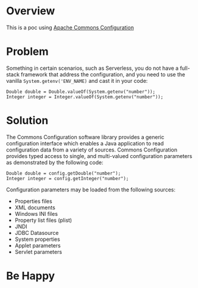 # Overview

This is a poc using [Apache Commons Configuration](http://commons.apache.org/proper/commons-configuration/)

# Problem

Something in certain scenarios, such as Serverless, you do not have a full-stack framework that 
address the configuration, and you need to use the vanilla `System.getenv('ENV_NAME)` and cast it in
your code:

```
Double double = Double.valueOf(System.getenv("number"));
Integer integer = Integer.valueOf(System.getenv("number"));
```

# Solution

The Commons Configuration software library provides a generic configuration interface which enables 
a Java application to read configuration data from a variety of sources. Commons Configuration 
provides typed access to single, and multi-valued configuration parameters as demonstrated by the 
following code:

```
Double double = config.getDouble("number");
Integer integer = config.getInteger("number");
```

Configuration parameters may be loaded from the following sources:

* Properties files
* XML documents
* Windows INI files
* Property list files (plist)
* JNDI
* JDBC Datasource
* System properties
* Applet parameters
* Servlet parameters

# Be Happy